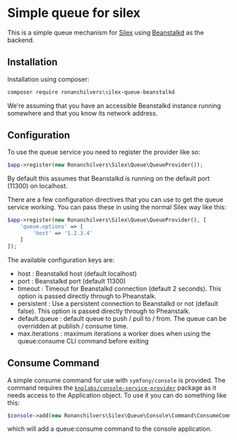 # Simple queue for silex

This is a simple queue mechanism for [Silex](https://silex.symfony.com/) using [Beanstalkd](http://kr.github.io/beanstalkd/) as the backend.

## Installation

Installation using composer:

```bash
composer require ronanchilvers\silex-queue-beanstalkd
```

We're assuming that you have an accessible Beanstalkd instance running somewhere and that you know its network address.

## Configuration

To use the queue service you need to register the provider like so:

```php
$app->register(new Ronanchilvers\Silex\Queue\QueueProvider());
```

By default this assumes that Beanstalkd is running on the default port (11300) on localhost.

There are a few configuration directives that you can use to get the queue service working. You can pass these in using the normal Silex way like this:

```php
$app->register(new Ronanchilvers\Silex\Queue\QueueProvider(), [
    'queue.options' => [
        'host' => '1.2.3.4'
    ]
]);
```

The available configuration keys are:

 - host : Beanstalkd host (default localhost)
 - port : Beanstalkd port (default 11300)
 - timeout : Timeout for Beanstalkd connection (default 2 seconds). This option is passed directly through to Pheanstalk.
 - persistent : Use a persistent connection to Beanstalkd or not (default false). This option is passed directly through to Pheanstalk.
 - default.queue : default queue to push / pull to / from. The queue can be overridden at publish / consume time.
 - max.iterations : maximum iterations a worker does when using the queue:consume CLI command before exiting

 ## Consume Command

 A simple consume command for use with ```symfony/console``` is provided. The command requires the [```knplabs/console-service-provider```](https://github.com/KnpLabs/ConsoleServiceProvider) package as it needs access to the Application object. To use it you can do something like this:

 ```php
 $console->add(new Ronanchilvers\Silex\Queue\Console\Command\ConsumeCommand());
 ```

which will add a queue:consume command to the console application.
